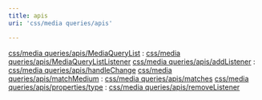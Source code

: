 ```yaml
---
title: apis
uri: 'css/media queries/apis'

---
```

[css/media queries/apis/MediaQueryList](/css/media_queries/apis/MediaQueryList)
:   [css/media queries/apis/MediaQueryListListener](/css/media_queries/apis/MediaQueryListListener)
[css/media queries/apis/addListener](/css/media_queries/apis/addListener)
:   [css/media queries/apis/handleChange](/css/media_queries/apis/handleChange)
[css/media queries/apis/matchMedium](/css/media_queries/apis/matchMedium)
:   [css/media queries/apis/matches](/css/media_queries/apis/matches)
[css/media queries/apis/properties/type](/css/media_queries/apis/properties/type)
:   [css/media queries/apis/removeListener](/css/media_queries/apis/removeListener)
